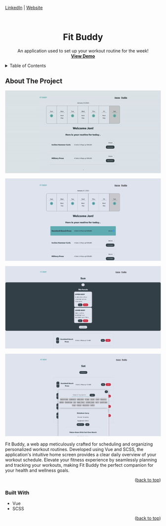 <a name="readme-top"></a>

[LinkedIn](https://www.linkedin.com/in/jonathanvillagomezhernandez/) |
[Website](https://www.jonweb.dev/)

<!-- PROJECT LOGO -->
<br />
<div align="center">

  <h1 align="center">Fit Buddy</h3>

  <p align="center">
    An application used to set up your workout routine for the week!
    <br />
    <a href="https://fitbuddyapp.netlify.app/"><strong>View Demo</strong></a>
    <br />
  </p>
</div>


<!-- TABLE OF CONTENTS -->
<details>
  <summary>Table of Contents</summary>
  <ol>
    <li>
      <a href="#about-the-project">About The Project</a>
      <ul>
        <li><a href="#built-with">Built With</a></li>
      </ul>
    </li>
  </ol>
</details>



<!-- ABOUT THE PROJECT -->
## About The Project

<p align="center">
  <img src="project-info/fitbuddy-demo.gif" width="650" />
</p>

<p align="center">
  <img src="project-info/screenshot01.png" width="650" />
</p>

<p align="center">
  <img src="project-info/screenshot02.png" width="650" />
</p>

<p align="center">
  <img src="project-info/screenshot03.png" width="650" />
</p>

Fit Buddy, a web app meticulously crafted for scheduling and organizing personalized workout routines. Developed using Vue and SCSS, the application's intuitive home screen provides a clear daily overview of your workout schedule. Elevate your fitness experience by seamlessly planning and tracking your workouts, making Fit Buddy the perfect companion for your health and wellness goals.

<p align="right">(<a href="#readme-top">back to top</a>)</p>



### Built With

* Vue
* SCSS

<p align="right">(<a href="#readme-top">back to top</a>)</p>

